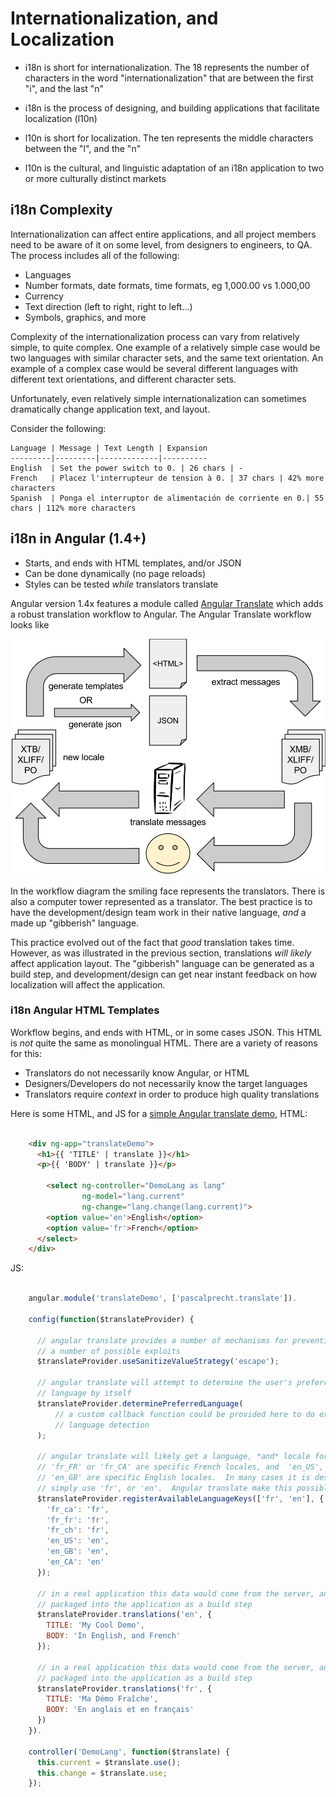 Internationalization, and Localization
======================================

- i18n is short for internationalization.  The 18 represents the number of 
characters in the word "internationalization" that are between the first "i",
and the last "n"

- i18n is the process of designing, and building applications that facilitate
localization (l10n)

- l10n is short for localization.  The ten represents the middle characters
between the "l", and the "n"

- l10n is the cultural, and linguistic adaptation of an i18n application to two
or more culturally distinct markets


## i18n Complexity 

Internationalization can affect entire applications, and all project members
need to be aware of it on some level, from designers to engineers, to QA.
The process includes all of the following:

- Languages
- Number formats, date formats, time formats, eg 1,000.00 vs 1.000,00
- Currency
- Text direction (left to right, right to left...)
- Symbols, graphics, and more

Complexity of the internationalization process can vary from relatively simple,
to quite complex.  One example of a relatively simple case would be two
languages with similar character sets, and the same text orientation.  An
example of a complex case would be several different languages with different
text orientations, and different character sets.

Unfortunately, even relatively simple internationalization can sometimes
dramatically change application text, and layout.  

Consider the following:

    
    Language | Message | Text Length | Expansion
    ---------|---------|-------------|----------
    English  | Set the power switch to 0. | 26 chars | -
    French   | Placez l'interrupteur de tension à 0. | 37 chars | 42% more characters
    Spanish  | Ponga el interruptor de alimentación de corriente en 0.| 55 chars | 112% more characters


## i18n in Angular (1.4+)

- Starts, and ends with HTML templates, and/or JSON
- Can be done dynamically (no page reloads)
- Styles can be tested _while_ translators translate

Angular version 1.4x features a module called [Angular Translate][ngTranslate]
which adds a robust translation workflow to Angular. The Angular Translate
workflow looks like
  
  
![Angular Translate Workflow](img/i18n-process.png "i18n Workflow")

In the workflow diagram the smiling face represents the translators.  There is
also a computer tower represented as a translator.  The best practice is to
have the development/design team work in their native language, _and_ a made
up "gibberish" language. 

This practice evolved out of the fact that _good_ translation takes time.
However, as was illustrated in the previous section, translations _will likely_
affect application layout.  The "gibberish" language can be generated as a
build step, and development/design can get near instant feedback on how
localization will affect the application.

### i18n Angular HTML Templates

Workflow begins, and ends with HTML, or in some cases JSON.  This HTML is _not_
quite the same as monolingual HTML.  There are a variety of reasons for this:

- Translators do not necessarily know Angular, or HTML
- Designers/Developers do not necessarily know the target languages
- Translators require _context_ in order to produce high quality translations

Here is some HTML, and JS for a [simple Angular translate demo][demoBasic],
HTML:

```html

    <div ng-app="translateDemo">
      <h1>{{ 'TITLE' | translate }}</h1>
      <p>{{ 'BODY' | translate }}</p>
  
        <select ng-controller="DemoLang as lang"
                ng-model="lang.current"
                ng-change="lang.change(lang.current)">
        <option value='en'>English</option>
        <option value='fr'>French</option>
      </select>
    </div>

```

JS:

```js

    angular.module('translateDemo', ['pascalprecht.translate']).

    config(function($translateProvider) {

      // angular translate provides a number of mechanisms for preventing
      // a number of possible exploits
      $translateProvider.useSanitizeValueStrategy('escape');

      // angular translate will attempt to determine the user's preferred 
      // language by itself
      $translateProvider.determinePreferredLanguage(
          // a custom callback function could be provided here to do extra
          // language detection
      );
      
      // angular translate will likely get a language, *and* locale for example
      // 'fr_FR' or 'fr_CA' are specific French locales, and  'en_US', or 
      // 'en_GB' are specific English locales.  In many cases it is desirable to
      // simply use 'fr', or 'en'.  Angular translate make this possible:
      $translateProvider.registerAvailableLanguageKeys(['fr', 'en'], {
        'fr_ca': 'fr',
        'fr_fr': 'fr',
        'fr_ch': 'fr',
        'en_US': 'en',
        'en_GB': 'en',
        'en_CA': 'en'
      });
      
      // in a real application this data would come from the server, and/or be
      // packaged into the application as a build step
      $translateProvider.translations('en', { 
        TITLE: 'My Cool Demo',
        BODY: 'In English, and French'
      });

      // in a real application this data would come from the server, and/or be
      // packaged into the application as a build step
      $translateProvider.translations('fr', {
        TITLE: 'Ma Démo Fraîche',
        BODY: 'En anglais et en français'
      })
    }).

    controller('DemoLang', function($translate) {
      this.current = $translate.use();
      this.change = $translate.use;
    });
```


[ngTranslate]:https://github.com/angular-translate/angular-translate "Angular Translate Module"
[demoBasic]:http://codepen.io/bennett000/pen/PPrEve/ "Simple English/French Angular Translate Example"
